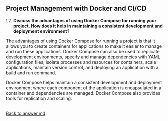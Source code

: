 ## Project Management with Docker and CI/CD

12. **Discuss the advantages of using Docker Compose for running your project. How does it help in maintaining a consistent development and deployment environment?**
<p>

The advantages of using Docker Compose for running a project is that it allows you to create containers for applications to make it easier to manage and run these applications. Docker Compose can also be used to replicate development environments, specify and manage dependencies with YAML configuration files, isolate processes and resources for containers, scale applications, maintain version control, and deploying an application with a build and run command.

Docker Compose helps maintain a consistent development and deployment environment where each component of the application is encapsulated in a container and dependencies are managed. Docker Compose also provides tools for replication and scaling.
<p>

<br>[Back to answer.md](../answer.md)
